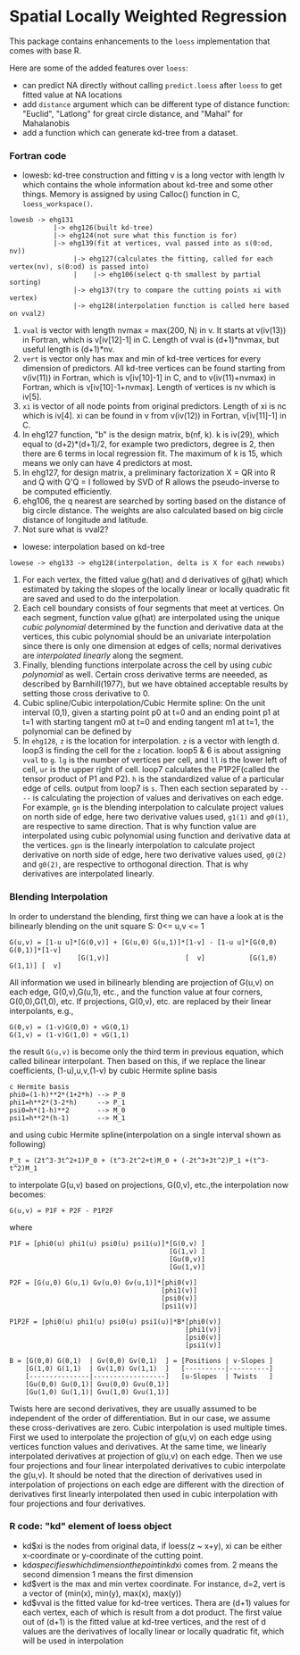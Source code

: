 # Spatial Locally Weighted Regression #

This package contains enhancements to the `loess` implementation that comes with base
R. 

Here are some of the added features over `loess`:
- can predict NA directly without calling `predict.loess` after `loess` to get fitted
value at NA locations
- add `distance` argument which can be different type of distance function: "Euclid",
"Latlong" for great circle distance, and "Mahal" for Mahalanobis
- add a function which can generate kd-tree from a dataset.


### Fortran code ###
- lowesb: kd-tree construction and fitting
v is a long vector with length lv which contains the whole information about kd-tree and some other
things. Memory is assigned by using Calloc() function in C, `loess_workspace()`.
```
lowesb -> ehg131 
           |-> ehg126(built kd-tree)
           |-> ehg124(not sure what this function is for)
           |-> ehg139(fit at vertices, vval passed into as s(0:od, nv))
                |-> ehg127(calculates the fitting, called for each vertex(nv), s(0:od) is passed into)
                |    |-> ehg106(select q-th smallest by partial sorting)
                |-> ehg137(try to compare the cutting points xi with vertex)
                |-> ehg128(interpolation function is called here based on vval2)
```	
  1. `vval` is vector with length nvmax = max(200, N) in v. It starts at v(iv(13)) in Fortran, which is 
v[iv[12]-1] in C. Length of vval is (d+1)\*nvmax, but useful length is (d+1)\*nv.
  2. `vert` is vector only has max and min of kd-tree vertices for every dimension of predictors. All kd-tree
vertices can be found starting from v(iv(11)) in Fortran, which is v[iv[10]-1] in C, and to 
v(iv(11)+nvmax) in Fortran, which is v[iv[10]-1+nvmax]. Length of vertices is nv which is iv[5].
  3. `xi` is vector of all node points from original predictors. Length of xi is nc which is iv[4]. xi
can be found in v from v(iv(12)) in Fortran, v[iv[11]-1] in C.
  4. In ehg127 function, "b" is the design matrix, b(nf, k). k is iv(29), which equal to 
(d+2)\*(d+1)/2, for example two predictors, degree is 2, then there are 6 terms in local 
regression fit. The maximum of k is 15, which means we only can have 4 predictors at most.
  5. In ehg127, for design matrix, a preliminary factorization X = QR into R and Q with Q'Q = I
followed by SVD of R allows the pseudo-inverse to be computed efficiently.
  6. ehg106, the q nearest are searched by sorting based on the distance of big circle distance.
The weights are also calculated based on big circle distance of longitude and latitude.
  7. Not sure what is vval2?

- lowese: interpolation based on kd-tree
```
lowese -> ehg133 -> ehg128(interpolation, delta is X for each newobs)
```
  1. For each vertex, the fitted value g(hat) and d derivatives of g(hat) which estimated by taking the
slopes of the locally linear or locally quadratic fit are saved and used to do the interpolation.
  2. Each cell boundary consists of four segments that meet at vertices. On each segment, function value
g(hat) are interpolated using the unique *cubic polynomial* determined by the function and derivative 
data at the vertices, this cubic polynomial should be an univariate interpolation since there is only one
dimension at edges of cells; normal derivatives are *interpolated linearly* along the segment.
  3. Finally, blending functions interpolate across the cell by using *cubic polynomial* as well. Certain 
cross derivative terms are neeeded, as described by Barnhill(1977), but we have obtained acceptable 
results by setting those cross derivative to 0.
  4. Cubic spline/Cubic interpolation/Cubic Hermite spline:
On the unit interval (0,1), given a starting point p0 at t=0 and an ending point p1 at t=1 with starting 
tangent m0 at t=0 and ending tangent m1 at t=1, the polynomial can be defined by
  5. In `ehg128`, `z` is the location for interpolation. `z` is a vector with length d. 
loop3 is finding the cell for the `z` location.
loop5 & 6 is about assigning `vval` to `g`.
`lg` is the number of vertices per cell, and `ll` is the lower left of cell, `ur` is the upper right of 
cell.
loop7 calculates the P1P2F(called the tensor product of P1 and P2). `h` is the standardized  value of a particular
edge of cells. output from loop7 is `s`.
Then each section separated by `----` is calculating the projection of values and derivatives on each edge. For
example, `gn` is the blending interpolation to calculate project values on north side of edge, here two 
derivative values used, `g1(1)` and `g0(1)`, are respective to same direction. That is why function value
are interpolated using cubic polynomial using function and derivative data at the vertices.
`gpn` is the linearly interpolation to calculate project derivative on north side of edge, here two derivative 
values used, `g0(2)` and `g0(2)`, are respective to orthogonal direction. That is why derivatives are interpolated
linearly.

### Blending Interpolation ###
In order to understand the blending, first thing we can have a look at is the bilinearly blending on the unit
square S: 0<= u,v <= 1
```
G(u,v) = [1-u u]*[G(0,v)] + [G(u,0) G(u,1)]*[1-v] - [1-u u]*[G(0,0) G(0,1)]*[1-v]
				 [G(1,v)]				    [  v]			[G(1,0) G(1,1)] [  v]
```
All information we used in bilinearly blending are projection of G(u,v) on each edge, G(0,v),G(u,1), etc.,
and the function value at four corners, G(0,0),G(1,0), etc. If projections, G(0,v), etc. are replaced by their
linear interpolants, e.g.,
```
G(0,v) = (1-v)G(0,0) + vG(0,1)
G(1,v) = (1-v)G(1,0) + vG(1,1)
```
the result `G(u,v)` is become only the third term in previous equation, which called bilinear interpolant.
Then based on this, if we replace the linear coefficients, (1-u),u,v,(1-v) by cubic Hermite spline basis
```
c Hermite basis
phi0=(1-h)**2*(1+2*h) --> P_0
phi1=h**2*(3-2*h)     --> P_1
psi0=h*(1-h)**2       --> M_0
psi1=h**2*(h-1)       --> M_1
```
and using cubic Hermite spline(interpolation on a single interval shown as following) 
```
P_t = (2t^3-3t^2+1)P_0 + (t^3-2t^2+t)M_0 + (-2t^3+3t^2)P_1 +(t^3-t^2)M_1
```
to interpolate G(u,v) based on projections, G(0,v), etc.,the interpolation now becomes:
```
G(u,v) = P1F + P2F - P1P2F
```
where
```
P1F = [phi0(u) phi1(u) psi0(u) psi1(u)]*[G(0,v) ]
										[G(1,v) ]
										[Gu(0,v)]
										[Gu(1,v)]

P2F = [G(u,0) G(u,1) Gv(u,0) Gv(u,1)]*[phi0(v)]
                                      [phi1(v)]
                                      [psi0(v)]
                                      [psi1(v)]

P1P2F = [phi0(u) phi1(u) psi0(u) psi1(u)]*B*[phi0(v)]
	                                        [phi1(v)]
      		                                [psi0(v)]
            	                            [psi1(v)]

B = [G(0,0) G(0,1)  | Gv(0,0) Gv(0,1)  ] = [Positions | v-Slopes ]
    [G(1,0) G(1,1)  | Gv(1,0) Gv(1,1)  ]   [----------|----------]
    [---------------|------------------]   [u-Slopes  | Twists   ]
    [Gu(0,0) Gu(0,1)| Gvu(0,0) Gvu(0,1)] 
	[Gu(1,0) Gu(1,1)| Gvu(1,0) Gvu(1,1)]
```
Twists here are second derivatives, they are usually assumed to be independent of the 
order of differentiation. But in our case, we assume these cross-derivatives are zero.
Cubic interpolation is used multiple times. First we used to interpolate the projection of g(u,v) 
on each edge using vertices function values and derivatives. At the same time, we linearly 
interpolated derivatives at projection of g(u,v) on each edge. Then we use four projections and four
linear interpolated derivatives to cubic interpolate the g(u,v). It should be noted that the 
direction of derivatives used in interpolation of projections on each edge are different with the
direction of derivatives first linearly interpolated then used in cubic interpolation with four
projections and four derivatives.

### R code: "kd" element of loess object ###
- kd$xi is the nodes from original data, if loess(z \~ x+y), xi can be either x-coordinate or 
y-coordinate of the cutting point.
- kd$a specifies which dimension the point in kd$xi comes from.
2 means the second dimension
1 means the first dimension
- kd$vert is the max and min vertex coordinate. For instance, d=2, vert is a vector of
(min(x), min(y), max(x), max(y)) 
- kd$vval is the fitted value for kd-tree vertices. Thera are (d+1) values for each vertex, each of
which is result from a dot product. The first value out of (d+1) is the fitted value at kd-tree
vertices, and the rest of d values are the derivatives of locally linear or locally quadratic fit,
which will be used in interpolation

